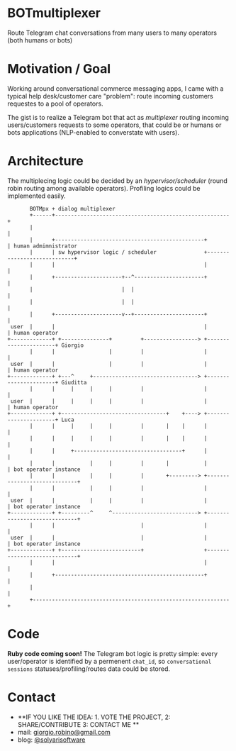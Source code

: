 # BOTmultiplexer
Route Telegram chat conversations from many users to many operators (both humans or bots) 

# Motivation / Goal
Working around conversational commerce messaging apps, I came with a typical help desk/customer care "problem": route incoming customers requestes to a pool of operators.

The gist is to realize a Telegram bot that act as *multiplexer* routing incoming users/customers requests to some operators, that could be or humans or bots applications (NLP-enabled to converstate with users).


# Architecture
The multiplecing logic could be decided by an *hypervisor/scheduler* (round robin routing among available operators). Profiling logics could be implemented easily.

```
       BOTMpx + dialog multiplexer
       +------+-------------------------------------------------------+
       |                                                              |
       |      +-----------------------------------------------+       | human admimnistrator
       |      | sw hypervisor logic / scheduler               +----------------------------+
       |      |                                               |       |
       |      +---------------------+--^----------------------+       |
       |                            |  |                              |
       |                            |  |                              |
       |      +---------------------v--+----------------------+       |
 user  |      |                                               |       | human operator
+-------------+ +---------------+         +-----------------> +----------------------+ Giorgio
       |      |                 |         |                   |       |
 user  |      |                 |         |                   |       | human operator
+-------------+ +---^     +---------------------------------> +----------------------+ Giuditta
       |      |     |     |     |         |                   |       |
 user  |      |     |     |     |         |                   |       | human operator
+-------------+ +---------------------------------+    +----> +----------------------+ Luca
       |      |     |     |     |         |       |    |      |       |
       |      |     |     |     |         |       |    |      |       |
       |      |     +----------------------------------+      |       |
       |      |           |     |         |       |           |       | bot operator instance
       |      |           |     |         |       +---------> +-----------------------------+
       |      |           |     |         |                   |       |
 user  |      |           |     |         |                   |       | bot operator instance
+-------------+ +---------^     ^---------------------------> +-----------------------------+
       |      |                           |                   |       |
 user  |      |                           |                   |       | bot operator instance
+-------------+ +-------------------------+                   +-----------------------------+
       |      |                                               |       |
       |      +-----------------------------------------------+       |
       |                                                              |
       +--------------------------------------------------------------+
```

# Code
**Ruby code coming soon!**
The Telegram bot logic is pretty simple: every user/operator is identified by a permenent `chat_id`, so `conversational sessions` statuses/profiling/routes data could be stored. 


# Contact
* **IF YOU LIKE THE IDEA: 1. VOTE THE PROJECT, 2: SHARE/CONTRIBUTE 3: CONTACT ME **
* mail: [giorgio.robino@gmail.com](mailto:giorgio.robino@gmail.com)
* blog: [@solyarisoftware](http://www.twitter.com/solyarisoftware)
